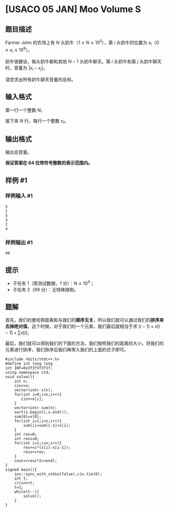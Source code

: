 # [USACO 05 JAN] Moo Volume S

## 题目描述

Farmer John 的农场上有 $N$ 头奶牛（$1 \leq N \leq 10^5$），第 $i$ 头奶牛的位置为 $x_i$（$0 \leq x_i \leq 10^9$）。

奶牛很健谈，每头奶牛都和其他 $N-1$ 头奶牛聊天。第 $i$ 头奶牛和第 $j$ 头奶牛聊天时，音量为 $|x_i-x_j|$。

请您求出所有奶牛聊天音量的总和。

## 输入格式

第一行一个整数 $N$。

接下来 $N$ 行，每行一个整数 $x_i$。

## 输出格式

输出总音量。

**保证答案在 64 位带符号整数的表示范围内。**

## 样例 #1

### 样例输入 #1

```
5
1
5
3
2
4
```

### 样例输出 #1

```
40
```

## 提示

- 子任务 1（原测试数据，1 分）：$N \leq 10^4$；
- 子任务 2（99 分）：无特殊限制。

## 题解
首先，我们的曼哈顿距离和与我们的**顺序无关**，所以我们就可以通过我们的**排序来去掉绝对值**。这个时候，对于我们的一个元素，我们最后就相当于求 $(i-1)\times x[i-1]+\sum x[i]$，

最后，我们就可以得到我们的下面的方法，我们按照我们的距离的大小，将我们的元素进行排序，我们排序后我们再带入我们的上面的式子即可。

```
#include <bits/stdc++.h>
#define int long long
int INF=0x3f3f3f3f3f;
using namespace std;
void solve(){
    int n;
    cin>>n;
    vector<int> x(n);
    for(int i=0;i<n;i++){
       cin>>x[i];
    }
    vector<int> sum(n);
    sort(x.begin(),x.end());
    sum[0]=x[0];
    for(int i=1;i<n;i++){
        sum[i]=sum[i-1]+x[i];
    }
    int res=0;
    int ress=0;
    for(int i=1;i<n;i++){
        res+=i*(x[i]-x[i-1]);
        ress+=res;
    }
    cout<<ress*2<<endl;
}
signed main(){
    ios::sync_with_stdio(false),cin.tie(0);
    int t;
    //cin>>t;
    t=1;
    while(t--){
        solve();
    }
}
```